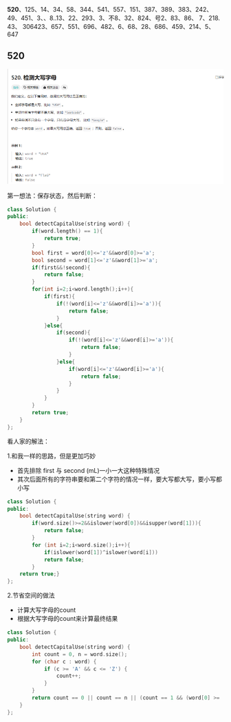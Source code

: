**520**、125、14、34、58、344、541、557、151、387、389、383、242、49、451、3、、8..13、22、293、3、不8、32、824、号2、83、86、 7、218. 43、 306423、657、551、696、482、6、68、28、686、459、214、5、647

## 520
![alt text](images/520.png)

第一想法：保存状态，然后判断：

```cpp
class Solution {
public:
    bool detectCapitalUse(string word) {
        if(word.length() == 1){
            return true;
        }
        bool first = word[0]<='z'&&word[0]>='a';
        bool second = word[1]<='z'&&word[1]>='a';
        if(first&&!second){
            return false;
        }
        for(int i=2;i<word.length();i++){
            if(first){
                if(!(word[i]<='z'&&word[i]>='a')){
                    return false;
                }
            }else{
                if(second){
                    if(!(word[i]<='z'&&word[i]>='a')){
                        return false;
                    } 
                }else{
                    if(word[i]<='z'&&word[i]>='a'){
                        return false;
                    } 
                }
            }
        }
        return true;
    }
};
```

看人家的解法：

1.和我一样的思路，但是更加巧妙
- 首先排除 first 与 second (mL)一小一大这种特殊情况
- 其次后面所有的字符串要和第二个字符的情况一样，要大写都大写，要小写都小写
```cpp
class Solution {
public:
    bool detectCapitalUse(string word) {
        if(word.size()>=2&&islower(word[0])&&isupper(word[1])){
            return false;
        }
        for (int i=2;i<word.size();i++){
            if(islower(word[1])^islower(word[i]))
            return false;
        }
    return true;}
};
```

2.节省空间的做法
- 计算大写字母的count
- 根据大写字母的count来计算最终结果

```cpp
class Solution {
public:
    bool detectCapitalUse(string word) {
        int count = 0, n = word.size();
        for (char c : word) {
            if (c >= 'A' && c <= 'Z') {
                count++;
            }
        }
        return count == 0 || count == n || (count == 1 && (word[0] >= 'A' && word[0] <= 'Z'));
    }
};
```